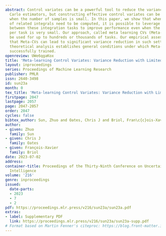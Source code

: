 ```yaml
---
abstract: Control variates can be a powerful tool to reduce the variance of Monte
  Carlo estimators, but constructing effective control variates can be challenging
  when the number of samples is small. In this paper, we show that when a large number
  of related integrals need to be computed, it is possible to leverage the similarity
  between these integration tasks to improve performance even when the number of samples
  per task is very small. Our approach, called meta learning CVs (Meta-CVs),  can
  be used for up to hundreds or thousands of tasks. Our empirical assessment indicates
  that Meta-CVs can lead to significant variance reduction in such settings, and our
  theoretical analysis establishes general conditions under which Meta-CVs can be
  successfully trained.
openreview: UWe6qgaKox
title: 'Meta-learning Control Variates: Variance Reduction with Limited Data'
layout: inproceedings
series: Proceedings of Machine Learning Research
publisher: PMLR
issn: 2640-3498
id: sun23a
month: 0
tex_title: 'Meta-learning Control Variates: Variance Reduction with Limited Data'
firstpage: 2047
lastpage: 2057
page: 2047-2057
order: 2047
cycles: false
bibtex_author: Sun, Zhuo and Oates, Chris J and Briol, Fran\c{c}ois-Xavier
author:
- given: Zhuo
  family: Sun
- given: Chris J
  family: Oates
- given: François-Xavier
  family: Briol
date: 2023-07-02
address:
container-title: Proceedings of the Thirty-Ninth Conference on Uncertainty in Artificial
  Intelligence
volume: '216'
genre: inproceedings
issued:
  date-parts:
  - 2023
  - 7
  - 2
pdf: https://proceedings.mlr.press/v216/sun23a/sun23a.pdf
extras:
- label: Supplementary PDF
  link: https://proceedings.mlr.press/v216/sun23a/sun23a-supp.pdf
# Format based on Martin Fenner's citeproc: https://blog.front-matter.io/posts/citeproc-yaml-for-bibliographies/
---
```

